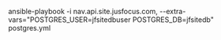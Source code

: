 ansible-playbook -i nav.api.site.jusfocus.com,  --extra-vars="POSTGRES_USER=jfsitedbuser POSTGRES_DB=jfsitedb"  postgres.yml
